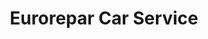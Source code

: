 ---
title: "Eurorepar Car Service"
url: /dornes/eurorepar-car-service/
shop: réparation de voitures
---